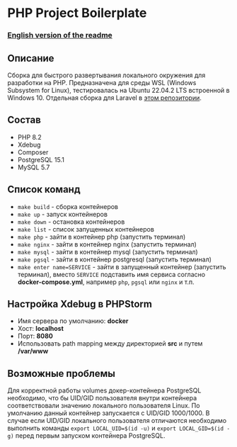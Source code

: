 # PHP Project Boilerplate

### [English version of the readme](./README.md)

## Описание

Сборка для быстрого развертывания локального окружения для разработки на PHP.
Предназначена для среды WSL (Windows Subsystem for Linux), тестировалась
на Ubuntu 22.04.2 LTS встроенной в Windows 10.
Отдельная сборка для Laravel в [этом репозитории](https://github.com/A-Nikolaefff/laravel-project-boilerplate).

## Состав
* PHP 8.2
* Xdebug
* Composer
* PostgreSQL 15.1
* MySQL 5.7

## Cписок команд

* ```make build``` - сборка контейнеров
* ```make up``` - запуск контейнеров 
* ```make down``` - остановка контейнеров 
* ```make list``` - список запущенных контейнеров 
* ```make php``` - зайти в контейнер php (запустить терминал)
* ```make nginx``` - зайти в контейнер nginx (запустить терминал)
* ```make mysql``` - зайти в контейнер mysql (запустить терминал)
* ```make pgsql``` - зайти в контейнер postgresql (запустить терминал)
* ```make enter name=SERVICE``` - зайти в запущенный контейнер (запустить терминал), 
вместо ```SERVICE``` подставить имя сервиса согласно
**docker-compose.yml**, например ```php```, ```pgsql``` или ```nginx``` и т.п.


## Настройка Xdebug в PHPStorm
* Имя сервера по умолчанию: **docker**
* Хост: **localhost**
* Порт: **8080**
* Использовать path mapping между директорией  **src** и путем **/var/www**
 
## Возможные проблемы 

Для корректной работы volumes докер-контейнера PostgreSQL необходимо, 
что бы UID/GID пользователя внутри контейнера соответствовали значению
локального пользователя Linux. По умолчанию данный контейнер запускается 
с UID/GID 1000/1000. В случае если UID/GID локального пользователя отличаются 
необходимо выполнить команды ```export LOCAL_UID=$(id -u)``` и ```export LOCAL_GID=$(id -g)```
перед первым запуском контейнера PostgreSQL.